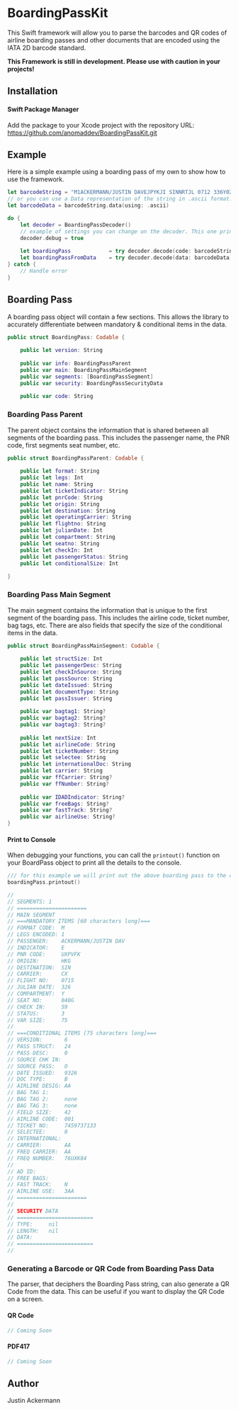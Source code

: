 # BoardingPassKit

This Swift framework will allow you to parse the barcodes and QR codes of airline boarding passes and other documents that are encoded using the IATA 2D barcode standard.

**This Framework is still in development. Please use with caution in your projects!**

## Installation
#### Swift Package Manager
Add the package to your Xcode project with the repository URL: 
https://github.com/anomaddev/BoardingPassKit.git

## Example
Here is a simple example using a boarding pass of my own to show how to use the framework.

```swift
let barcodeString = "M1ACKERMANN/JUSTIN DAVEJPYKJI SINNRTJL 0712 336Y025C0231 348>3180 O9335BJL 01315361700012900174601118720 JL AA 34DGH32             3"
// or you can use a Data representation of the string in .ascii format.
let barcodeData = barcodeString.data(using: .ascii)

do {
    let decoder = BoardingPassDecoder()
    // example of settings you can change on the decoder. This one prints out the data every step of the decoding.
    decoder.debug = true
    
    let boardingPass            = try decoder.decode(code: barcodeString)
    let boardingPassFromData    = try decoder.decode(data: barcodeData)
} catch {
    // Handle error
}
```

## Boarding Pass
A boarding pass object will contain a few sections. This allows the library to accurately differentiate between mandatory & conditional items in the data.

```swift
public struct BoardingPass: Codable {
    
    public let version: String
    
    public var info: BoardingPassParent
    public var main: BoardingPassMainSegment
    public var segments: [BoardingPassSegment]
    public var security: BoardingPassSecurityData
    
    public var code: String
```

### Boarding Pass Parent
The parent object contains the information that is shared between all segments of the boarding pass. This includes the passenger name, the PNR code, first segments seat number, etc.

```swift
public struct BoardingPassParent: Codable {
    
    public let format: String
    public let legs: Int
    public let name: String
    public let ticketIndicator: String
    public let pnrCode: String
    public let origin: String
    public let destination: String
    public let operatingCarrier: String
    public let flightno: String
    public let julianDate: Int
    public let compartment: String
    public let seatno: String
    public let checkIn: Int
    public let passengerStatus: String
    public let conditionalSize: Int
    
}
```

### Boarding Pass Main Segment
The main segment contains the information that is unique to the first segment of the boarding pass. This includes the airline code, ticket number, bag tags, etc. There are also fields that specify the size of the conditional items in the data.

```swift
public struct BoardingPassMainSegment: Codable {
    
    public let structSize: Int
    public let passengerDesc: String
    public let checkInSource: String
    public let passSource: String
    public let dateIssued: String
    public let documentType: String
    public let passIssuer: String
    
    public var bagtag1: String?
    public var bagtag2: String?
    public var bagtag3: String?
    
    public let nextSize: Int
    public let airlineCode: String
    public let ticketNumber: String
    public let selectee: String
    public let internationalDoc: String
    public let carrier: String
    public var ffCarrier: String?
    public var ffNumber: String?
    
    public var IDADIndicator: String?
    public var freeBags: String?
    public var fastTrack: String?
    public var airlineUse: String?
}
```

#### Print to Console
When debugging your functions, you can call the `printout()` function on your BoardPass object to print all the details to the console.

```swift
/// for this example we will print out the above boarding pass to the console
boardingPass.printout()

//
// SEGMENTS: 1
// ======================
// MAIN SEGMENT
// ===MANDATORY ITEMS [60 characters long]===
// FORMAT CODE:  M
// LEGS ENCODED: 1
// PASSENGER:    ACKERMANN/JUSTIN DAV
// INDICATOR:    E
// PNR CODE:     UXPVFK
// ORIGIN:       HKG
// DESTINATION:  SIN
// CARRIER:      CX
// FLIGHT NO:    0715
// JULIAN DATE:  326
// COMPARTMENT:  Y
// SEAT NO:      040G
// CHECK IN:     59
// STATUS:       3
// VAR SIZE:     75
// 
// ===CONDITIONAL ITEMS [75 characters long]===
// VERSION:       6
// PASS STRUCT:   24
// PASS DESC:     0
// SOURCE CHK IN:
// SOURCE PASS:   O
// DATE ISSUED:   9326
// DOC TYPE:      B
// AIRLINE DESIG: AA
// BAG TAG 1:
// BAG TAG 2:     none
// BAG TAG 3:     none
// FIELD SIZE:    42
// AIRLINE CODE:  001
// TICKET NO:     7459737133
// SELECTEE:      0
// INTERNATIONAL:
// CARRIER:       AA
// FREQ CARRIER:  AA
// FREQ NUMBER:   76UXK84
// 
// AD ID:
// FREE BAGS:
// FAST TRACK:    N
// AIRLINE USE:   3AA
// ======================
// 
// SECURITY DATA
// ========================
// TYPE:     nil
// LENGTH:   nil
// DATA:
// ========================
// 
```

### Generating a Barcode or QR Code from Boarding Pass Data
The parser, that deciphers the Boarding Pass string, can also generate a QR Code from the data. This can be useful if you want to display the QR Code on a screen.

#### QR Code

```swift
// Coming Soon
```

#### PDF417
```swift
// Coming Soon
``` 

## Author
Justin Ackermann
